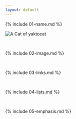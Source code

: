```yaml
---
layout: default
---
```


{% include 01-name.md %}

![A Cat of yaktocat](https://octodex.github.com/images/yaktocat.png)

<br>

{% include 02-image.md %}

<br>

{% include 03-links.md %}

<br>

{% include 04-lists.md %}

<br>

{% include 05-emphasis.md %}
